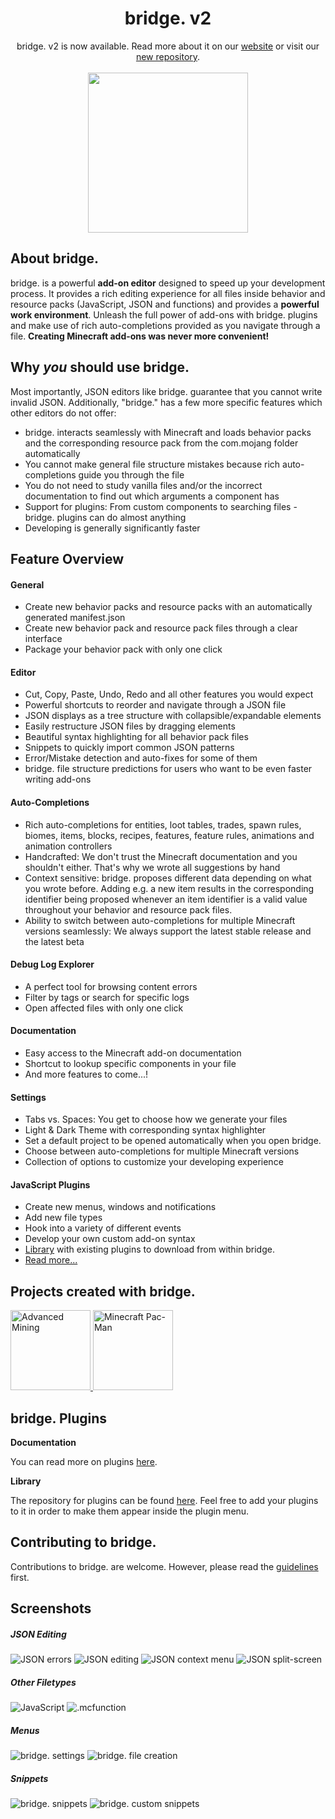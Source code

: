 <h1 align="center">bridge. v2</h1>
<p align="center">
  bridge. v2 is now available. Read more about it on our <a href="https://bridge-core.app/">website</a> or visit our <a href="https://github.com/bridge-core/editor">new repository</a>.
  <br><br>
  
  <a href="https://github.com/solvedDev/bridge./releases/latest">
    <img width="256" height="256" src="https://raw.githubusercontent.com/solvedDev/bridge./master/build/icons/new_logo.png">
  </a>
</p>

## About bridge.

bridge. is a powerful **add-on editor** designed to speed up your development process. It provides a rich editing experience for all files inside behavior and resource packs (JavaScript, JSON and functions) and provides a **powerful work environment**.
Unleash the full power of add-ons with bridge. plugins and make use of rich auto-completions provided as you navigate through a file. **Creating Minecraft add-ons was never more convenient!**

## Why _you_ should use bridge.

Most importantly, JSON editors like bridge. guarantee that you cannot write invalid JSON.
Additionally, "bridge." has a few more specific features which other editors do not offer:

-   bridge. interacts seamlessly with Minecraft and loads behavior packs and the corresponding resource pack from the com.mojang folder automatically
-   You cannot make general file structure mistakes because rich auto-completions guide you through the file
-   You do not need to study vanilla files and/or the incorrect documentation to find out which arguments a component has
-   Support for plugins: From custom components to searching files - bridge. plugins can do almost anything
-   Developing is generally significantly faster

## Feature Overview

#### General

-   Create new behavior packs and resource packs with an automatically generated manifest.json
-   Create new behavior pack and resource pack files through a clear interface
-   Package your behavior pack with only one click

#### Editor

-   Cut, Copy, Paste, Undo, Redo and all other features you would expect
-   Powerful shortcuts to reorder and navigate through a JSON file
-   JSON displays as a tree structure with collapsible/expandable elements
-   Easily restructure JSON files by dragging elements
-   Beautiful syntax highlighting for all behavior pack files
-   Snippets to quickly import common JSON patterns
-   Error/Mistake detection and auto-fixes for some of them
-   bridge. file structure predictions for users who want to be even faster writing add-ons

#### Auto-Completions

-   Rich auto-completions for entities, loot tables, trades, spawn rules, biomes, items, blocks, recipes, features, feature rules, animations and animation controllers
-   Handcrafted: We don't trust the Minecraft documentation and you shouldn't either. That's why we wrote all suggestions by hand
-   Context sensitive: bridge. proposes different data depending on what you wrote before. Adding e.g. a new item results in the corresponding identifier being proposed whenever an item identifier is a valid value throughout your behavior and resource pack files.
-   Ability to switch between auto-completions for multiple Minecraft versions seamlessly: We always support the latest stable release and the latest beta

#### Debug Log Explorer

-   A perfect tool for browsing content errors
-   Filter by tags or search for specific logs
-   Open affected files with only one click

#### Documentation

-   Easy access to the Minecraft add-on documentation
-   Shortcut to lookup specific components in your file
-   And more features to come...!

#### Settings

-   Tabs vs. Spaces: You get to choose how we generate your files
-   Light & Dark Theme with corresponding syntax highlighter
-   Set a default project to be opened automatically when you open bridge.
-   Choose between auto-completions for multiple Minecraft versions
-   Collection of options to customize your developing experience

#### JavaScript Plugins

-   Create new menus, windows and notifications
-   Add new file types
-   Hook into a variety of different events
-   Develop your own custom add-on syntax
-   [Library](https://github.com/solvedDev/bridge-plugins) with existing plugins to download from within bridge.
-   [Read more...](https://github.com/solvedDev/bridge./blob/master/plugin_docs/main.md)

## Projects created with bridge.

<div>
  <a href="https://www.minecraft.net/en-us/pdp/?id=56952d12-3c9c-4597-886d-b62f77202e27">
    <img height="128" alt="Advanced Mining" src="https://xforgeassets002.xboxlive.com/pf-title-b63a0803d3653643-ee7b/8699bc96-814d-45ae-b803-2366fb1f378f/AdvancedMining_Thumbnail_0.jpg">
  </a>
  <a href="https://www.minecraft.net/en-us/pdp/?id=366e895b-d090-4151-a83a-e86c6b339732">
    <img height="128" alt="Minecraft Pac-Man" src="https://xforgeassets002.xboxlive.com/pf-title-b63a0803d3653643-ee7b/fe12965f-e13d-4791-9828-f3aa843bb4f1/PAC-MAN_Thumbnail_0.jpg">
  </a>
</div>

## bridge. Plugins

**Documentation**

You can read more on plugins [here](https://github.com/bridge-core/v1-docs/tree/main/docs/plugin-docs).

**Library**

The repository for plugins can be found [here](https://github.com/solvedDev/bridge-plugins). Feel free to add your plugins to it in order to make them appear inside the plugin menu.

## Contributing to bridge.

Contributions to bridge. are welcome. However, please read the [guidelines](https://github.com/solvedDev/bridge./blob/master/CONTRIBUTING.md) first.

## Screenshots

##### JSON Editing

![JSON errors](https://github.com/solvedDev/bridge./raw/master/images/screenshot_1.png)
![JSON editing](https://github.com/solvedDev/bridge./raw/master/images/screenshot_2.png)
![JSON context menu](https://github.com/solvedDev/bridge./raw/master/images/screenshot_9.png)
![JSON split-screen](https://github.com/solvedDev/bridge./raw/master/images/screenshot_10.png)

##### Other Filetypes

![JavaScript](https://github.com/solvedDev/bridge./raw/master/images/screenshot_6.png)
![.mcfunction](https://github.com/solvedDev/bridge./raw/master/images/screenshot_5.png)

##### Menus

![bridge. settings](https://github.com/solvedDev/bridge./raw/master/images/screenshot_3.png)
![bridge. file creation](https://github.com/solvedDev/bridge./raw/master/images/screenshot_4.png)

##### Snippets

![bridge. snippets](https://github.com/solvedDev/bridge./raw/master/images/screenshot_7.png)
![bridge. custom snippets](https://github.com/solvedDev/bridge./raw/master/images/screenshot_8.png)

